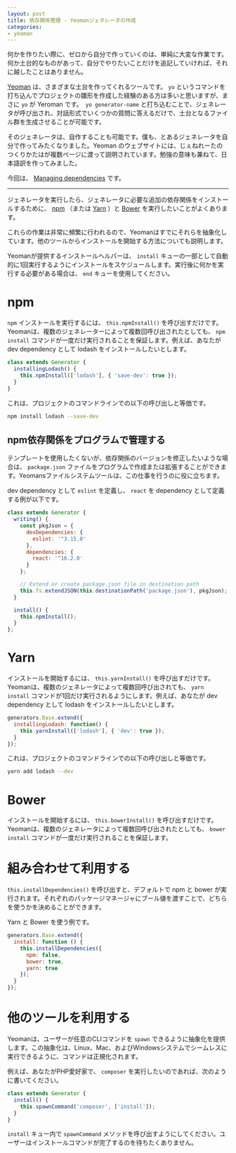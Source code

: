 ```yaml
---
layout: post
title: 依存関係管理 - Yeomanジェネレータの作成
categories:
- yeoman
---
```


何かを作りたい際に、ゼロから自分で作っていくのは、単純に大変な作業です。何か土台的なものがあって、自分でやりたいことだけを追記していければ、それに越したことはありません。

[Yeoman](https://yeoman.io/) は、さまざまな土台を作ってくれるツールです。 `yo` というコマンドを打ち込んでプロジェクトの雛形を作成した経験のある方は多いと思いますが、まさに `yo` が Yeroman です。　`yo generator-name` と打ち込むことで、ジェネレータが呼び出され、対話形式でいくつかの質問に答えるだけで、土台となるファイル群を生成させることが可能です。

そのジェネレータは、自作することも可能です。僕も、とあるジェネレータを自分で作ってみたくなりました。Yeoman のウェブサイトには、じぇねれーたのつくりかたはが複数ページに渡って説明されています。勉強の意味も兼ねて、日本語訳を作ってみました。

今回は、 [Managing dependencies](https://yeoman.io/authoring/dependencies.html) です。

---

ジェネレータを実行したら、ジェネレータに必要な追加の依存関係をインストールするために、 [npm](https://www.npmjs.com/) （または [Yarn](https://yarnpkg.com/) ）と [Bower](http://bower.io/) を実行したいことがよくあります。

これらの作業は非常に頻繁に行われるので、Yeomanはすでにそれらを抽象化しています。他のツールからインストールを開始する方法についても説明します。

Yeomanが提供するインストールヘルパーは、 `install` キューの一部として自動的に1回実行するようにインストールをスケジュールします。実行後に何かを実行する必要がある場合は、 `end` キューを使用してください。

# npm

`npm` インストールを実行するには、 `this.npmInstall()` を呼び出すだけです。Yeomanは、複数のジェネレーターによって複数回呼び出されたとしても、 `npm install` コマンドが一度だけ実行されることを保証します。例えば、あなたが dev dependency として lodash をインストールしたいとします。

```js
class extends Generator {
  installingLodash() {
    this.npmInstall(['lodash'], { 'save-dev': true });
  }
}
```

これは、プロジェクトのコマンドラインでの以下の呼び出しと等価です。

```bash
npm install lodash --save-dev
```

## npm依存関係をプログラムで管理する

テンプレートを使用したくないが、依存関係のバージョンを修正したいような場合は、 `package.json` ファイルをプログラムで作成または拡張することができます。Yeomansファイルシステムツールは、この仕事を行うのに役に立ちます。

dev dependency として `eslint` を定義し、 `react` を dependency として定義する例が以下です。

```js
class extends Generator {
  writing() {
    const pkgJson = {
      devDependencies: {
        eslint: '^3.15.0'
      },
      dependencies: {
        react: '^16.2.0'
      }
    };

    // Extend or create package.json file in destination path
    this.fs.extendJSON(this.destinationPath('package.json'), pkgJson);
  }

  install() {
    this.npmInstall();
  }
};
```

# Yarn

インストールを開始するには、 `this.yarnInstall()` を呼び出すだけです。Yeomanは、複数のジェネレータによって複数回呼び出されても、 `yarn install` コマンドが1回だけ実行されるようにします。例えば、あなたが dev dependency として lodash をインストールしたいとします。

```js
generators.Base.extend({
  installingLodash: function() {
    this.yarnInstall(['lodash'], { 'dev': true });
  }
});
```

これは、プロジェクトのコマンドラインでの以下の呼び出しと等価です。

```bash
yarn add lodash --dev
```

# Bower

インストールを開始するには、 `this.bowerInstall()` を呼び出すだけです。Yeomanは、複数のジェネレータによって複数回呼び出されたとしても、 `bower install` コマンドが一度だけ実行されることを保証します。

# 組み合わせて利用する

`this.installDependencies()` を呼び出すと、デフォルトで npm と bower が実行されます。それぞれのパッケージマネージャにブール値を渡すことで、どちらを使うかを決めることができます。

Yarn と Bower を使う例です。

```js
generators.Base.extend({
  install: function () {
    this.installDependencies({
      npm: false,
      bower: true,
      yarn: true
    });
  }
});
```

# 他のツールを利用する

Yeomanは、ユーザーが任意のCLIコマンドを `spawn` できるように抽象化を提供します。この抽象化は、Linux、Mac、およびWindowsシステムでシームレスに実行できるように、コマンドは正規化されます。

例えば、あなたがPHP愛好家で、 `composer` を実行したいのであれば、次のように書いてください。

```js
class extends Generator {
  install() {
    this.spawnCommand('composer', ['install']);
  }
}
```

`install` キュー内で `spawnCommand` メソッドを呼び出すようにしてください。ユーザーはインストールコマンドが完了するのを待ちたくありません。
